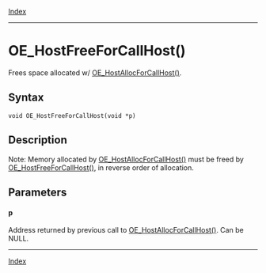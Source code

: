 [Index](index.md)

---
# OE_HostFreeForCallHost()

Frees space allocated w/ [OE_HostAllocForCallHost()](enclave_8h_ab07f6c74bc260e823b14c90af0e9e29a_1ab07f6c74bc260e823b14c90af0e9e29a.md).

## Syntax

    void OE_HostFreeForCallHost(void *p)
## Description 

Note: Memory allocated by [OE_HostAllocForCallHost()](enclave_8h_ab07f6c74bc260e823b14c90af0e9e29a_1ab07f6c74bc260e823b14c90af0e9e29a.md) must be freed by [OE_HostFreeForCallHost()](enclave_8h_a216dc9b2dc633bc3f59f5ddd956378b8_1a216dc9b2dc633bc3f59f5ddd956378b8.md), in reverse order of allocation.



## Parameters

#### p

Address returned by previous call to [OE_HostAllocForCallHost()](enclave_8h_ab07f6c74bc260e823b14c90af0e9e29a_1ab07f6c74bc260e823b14c90af0e9e29a.md). Can be NULL.

---
[Index](index.md)

